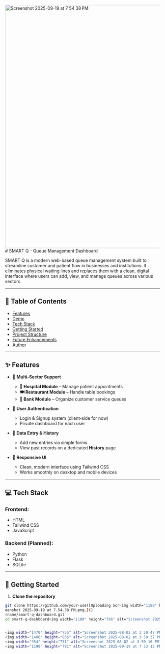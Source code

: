 <img width="1205" height="789" alt="Screenshot 2025-09-19 at 7 54 38 PM" src="https://github.com/user-attachments/assets/4d92b2f2-c40e-44e6-86f7-e1b516e80eff" /># SMART Q - Queue Management Dashboard

SMART Q is a modern web-based queue management system built to streamline customer and patient flow in businesses and institutions. It eliminates physical waiting lines and replaces them with a clean, digital interface where users can add, view, and manage queues across various sectors.

---

## 📑 Table of Contents

- [Features](#features)
- [Demo](#demo)
- [Tech Stack](#tech-stack)
- [Getting Started](#getting-started)
- [Project Structure](#project-structure)
- [Future Enhancements](#future-enhancements)
- [Author](#author)

---

## ✨ Features

- 🔁 **Multi-Sector Support**
  - **🏥 Hospital Module** – Manage patient appointments
  - **🍽️ Restaurant Module** – Handle table bookings
  - **🏦 Bank Module** – Organize customer service queues

- 👤 **User Authentication**
  - Login & Signup system (client-side for now)
  - Private dashboard for each user

- 📄 **Data Entry & History**
  - Add new entries via simple forms
  - View past records on a dedicated **History** page

- 📱 **Responsive UI**
  - Clean, modern interface using Tailwind CSS
  - Works smoothly on desktop and mobile devices

---

## 💻 Tech Stack

### Frontend:
- HTML
- Tailwind CSS
- JavaScript

### Backend (Planned):
- Python
- Flask
- SQLite

---

## 🚀 Getting Started

1. **Clone the repository**  
```bash
git clone https://github.com/your-use![Uploading Scr<img width="1180" height="786" alt="Screenshot 2025-09-19 at 7 53 38 PM" src="https://github.com/user-attachments/assets/76bfae12-3fb6-4848-b18a-12517a74e4e6" />
eenshot 2025-09-19 at 7.54.38 PM.png…]()
rname/smart-q-dashboard.git
cd smart-q-dashboard<img width="1180" height="786" alt="Screenshot 2025-09-19 at 7 53 38 PM" src="https://github.com/user-attachments/assets/ce6918c7-e3e0-4d67-96b7-4a9f5b2d7e5c" /><img width="1190" height="791" alt="Screenshot 2025-09-19 at 7 53 15 PM" src="https://github.com/user-attachments/assets/d9032d47-2b51-47aa-88ea-1421c3a94094" />


<img width="1470" height="755" alt="Screenshot 2025-08-02 at 3 50 47 PM" src="https://github.com/user-attachments/assets/b306f8b4-3790-4205-b17e-bcfc63e979aa" />
<img width="1406" height="836" alt="Screenshot 2025-08-02 at 3 50 37 PM" src="https://github.com/user-attachments/assets/5a954db2-95ca-46d2-aff3-fc5452734d71" />
<img width="954" height="731" alt="Screenshot 2025-08-02 at 3 50 16 PM" src="https://github.com/user-attachments/assets/ff4b5af8-0f61-4961-9def-7f8b6f842122" />
<img width="1190" height="791" alt="Screenshot 2025-09-19 at 7 53 15 PM" src="https://github.com/user-attachments/assets/66e12daa-5d2e-410f-8a3e-b2c9509af791" />
